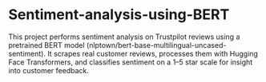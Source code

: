 # Sentiment-analysis-using-BERT
This project performs sentiment analysis on Trustpilot reviews using a pretrained BERT model (nlptown/bert-base-multilingual-uncased-sentiment). It scrapes real customer reviews, processes them with Hugging Face Transformers, and classifies sentiment on a 1–5 star scale for insight into customer feedback.
